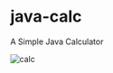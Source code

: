 # java-calc
A Simple Java Calculator


![calc](https://github.com/csw-ciaran/java-calc/assets/131766814/2a4ccb69-5eef-4979-8ee6-43dd88196555)
